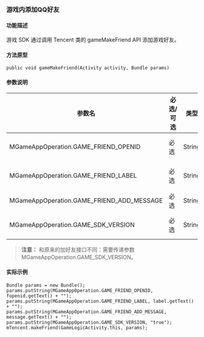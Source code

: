 ### 游戏内添加QQ好友
#### 功能描述
游戏 SDK 通过调用 Tencent 类的 gameMakeFriend API 添加游戏好友。

#### 方法原型

```
public void gameMakeFriend(Activity activity, Bundle params)
```

#### 参数说明

| 参数名 | 必选/可选 | 类型 |参数说明 |
|---------|---------|---------|---------|
|MGameAppOperation.GAME_FRIEND_OPENID | 必选 | String |要添加好友的 openid |
|MGameAppOperation.GAME_FRIEND_LABEL | 必选 | String |要添加好友的备注 |
|MGameAppOperation.GAME_FRIEND_ADD_MESSAGE| 必选 | String |验证信息 |
|MGameAppOperation.GAME_SDK_VERSION	| 必选 | String |是否来自游戏SDK |

>**注意：**
>和原来的加好友接口不同：需要传递参数 MGameAppOperation.GAME_SDK_VERSION。

#### 实际示例

```
Bundle params = new Bundle();
params.putString(MGameAppOperation.GAME_FRIEND_OPENID, fopenid.getText() + "");
params.putString(MGameAppOperation.GAME_FRIEND_LABEL, label.getText() + "");
params.putString(MGameAppOperation.GAME_FRIEND_ADD_MESSAGE, message.getText() + "");
params.putString(MGameAppOperation.GAME_SDK_VERSION, "true");
mTencent.makeFriend(GameLogicActivity.this, params);
```
